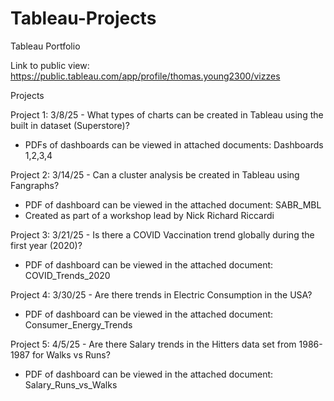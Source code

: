 # Tableau-Projects
Tableau Portfolio

Link to public view: https://public.tableau.com/app/profile/thomas.young2300/vizzes  

Projects 

Project 1: 3/8/25 - What types of charts can be created in Tableau using the built in dataset (Superstore)? 
- PDFs of dashboards can be viewed in attached documents: Dashboards 1,2,3,4

Project 2: 3/14/25 - Can a cluster analysis be created in Tableau using Fangraphs?
- PDF of dashboard can be viewed in the attached document: SABR_MBL
- Created as part of a workshop lead by Nick Richard Riccardi

Project 3: 3/21/25 - Is there a COVID Vaccination trend globally during the first year (2020)?
- PDF of dashboard can be viewed in the attached document: COVID_Trends_2020

Project 4: 3/30/25 - Are there trends in Electric Consumption in the USA?
- PDF of dashboard can be viewed in the attached document: Consumer_Energy_Trends

Project 5: 4/5/25 - Are there Salary trends in the Hitters data set from 1986-1987 for Walks vs Runs? 
- PDF of dashboard can be viewed in the attached document: Salary_Runs_vs_Walks
